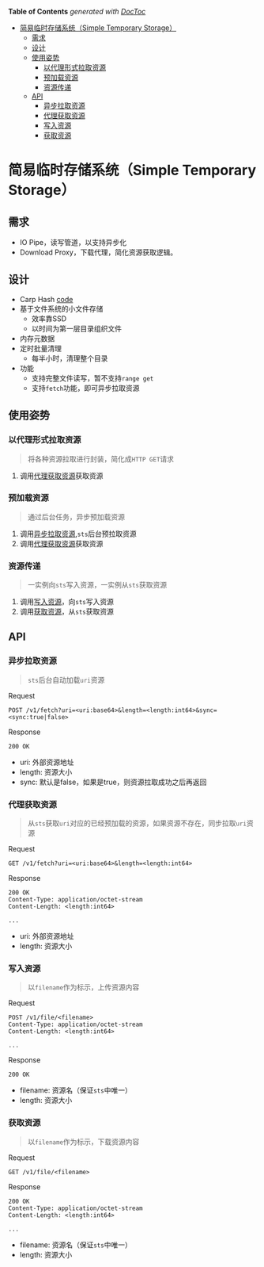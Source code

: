 <!-- START doctoc generated TOC please keep comment here to allow auto update -->
<!-- DON'T EDIT THIS SECTION, INSTEAD RE-RUN doctoc TO UPDATE -->
**Table of Contents**  *generated with [DocToc](https://github.com/thlorenz/doctoc)*

- [简易临时存储系统（Simple Temporary Storage）](#%E7%AE%80%E6%98%93%E4%B8%B4%E6%97%B6%E5%AD%98%E5%82%A8%E7%B3%BB%E7%BB%9Fsimple-temporary-storage)
  - [需求](#%E9%9C%80%E6%B1%82)
  - [设计](#%E8%AE%BE%E8%AE%A1)
  - [使用姿势](#%E4%BD%BF%E7%94%A8%E5%A7%BF%E5%8A%BF)
    - [以代理形式拉取资源](#%E4%BB%A5%E4%BB%A3%E7%90%86%E5%BD%A2%E5%BC%8F%E6%8B%89%E5%8F%96%E8%B5%84%E6%BA%90)
    - [预加载资源](#%E9%A2%84%E5%8A%A0%E8%BD%BD%E8%B5%84%E6%BA%90)
    - [资源传递](#%E8%B5%84%E6%BA%90%E4%BC%A0%E9%80%92)
  - [API](#api)
    - [异步拉取资源](#%E5%BC%82%E6%AD%A5%E6%8B%89%E5%8F%96%E8%B5%84%E6%BA%90)
    - [代理获取资源](#%E4%BB%A3%E7%90%86%E8%8E%B7%E5%8F%96%E8%B5%84%E6%BA%90)
    - [写入资源](#%E5%86%99%E5%85%A5%E8%B5%84%E6%BA%90)
    - [获取资源](#%E8%8E%B7%E5%8F%96%E8%B5%84%E6%BA%90)

<!-- END doctoc generated TOC please keep comment here to allow auto update -->


# 简易临时存储系统（Simple Temporary Storage）
## 需求

* IO Pipe，读写管道，以支持异步化
* Download Proxy，下载代理，简化资源获取逻辑。

## 设计

* Carp Hash [code](https://github.com/qbox/base/blob/develop/biz/src/qbox.us/dht/carp.go)
* 基于文件系统的小文件存储
	* 效率靠SSD
	* 以时间为第一层目录组织文件
* 内存元数据
* 定时批量清理
	* 每半小时，清理整个目录
* 功能
	* 支持完整文件读写，暂不支持`range get`
	* 支持`fetch`功能，即可异步拉取资源

## 使用姿势

### 以代理形式拉取资源

> 将各种资源拉取进行封装，简化成`HTTP GET`请求

1. 调用[代理获取资源](#代理获取资源)获取资源

### 预加载资源

> 通过后台任务，异步预加载资源

1. 调用[异步拉取资源](#异步拉取资源),`sts`后台预拉取资源
2. 调用[代理获取资源](#代理获取资源)获取资源

### 资源传递

> 一实例向`sts`写入资源，一实例从`sts`获取资源

1. 调用[写入资源](#写入资源)，向`sts`写入资源
2. 调用[获取资源](#获取资源)，从`sts`获取资源


## API

### 异步拉取资源
> `sts`后台自动加载`uri`资源

Request

```
POST /v1/fetch?uri=<uri:base64>&length=<length:int64>&sync=<sync:true|false>
```

Response

```
200 OK
```

* uri: 外部资源地址
* length: 资源大小
* sync: 默认是false，如果是true，则资源拉取成功之后再返回

### 代理获取资源
> 从`sts`获取`uri`对应的已经预加载的资源，如果资源不存在，同步拉取`uri`资源

Request

```
GET /v1/fetch?uri=<uri:base64>&length=<length:int64>
```

Response

```
200 OK
Content-Type: application/octet-stream
Content-Length: <length:int64>

...
```

* uri: 外部资源地址
* length: 资源大小

### 写入资源
> 以`filename`作为标示，上传资源内容

Request

```
POST /v1/file/<filename>
Content-Type: application/octet-stream
Content-Length: <length:int64>

...
```

Response

```
200 OK
```

* filename: 资源名（保证`sts`中唯一）
* length: 资源大小

### 获取资源
> 以`filename`作为标示，下载资源内容

Request

```
GET /v1/file/<filename>
```

Response

```
200 OK
Content-Type: application/octet-stream
Content-Length: <length:int64>

...
```

* filename: 资源名（保证`sts`中唯一）
* length: 资源大小
